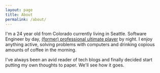 ```yaml
---
layout: page
title: About
permalink: /about/
---
```


I'm a 24 year old from Colorado currently living in Seattle. Software Engineer by day, [(former) professional ultimate player](http://seattle.rainmakers.mlultimate.com/player/chris-bubernak/) by night. I enjoy anything active, solving problems with computers and drinking copious amounts of coffee in the morning.

I've always been an avid reader of tech blogs and finally decided start putting my own thoughts to paper. We'll see how it goes.

